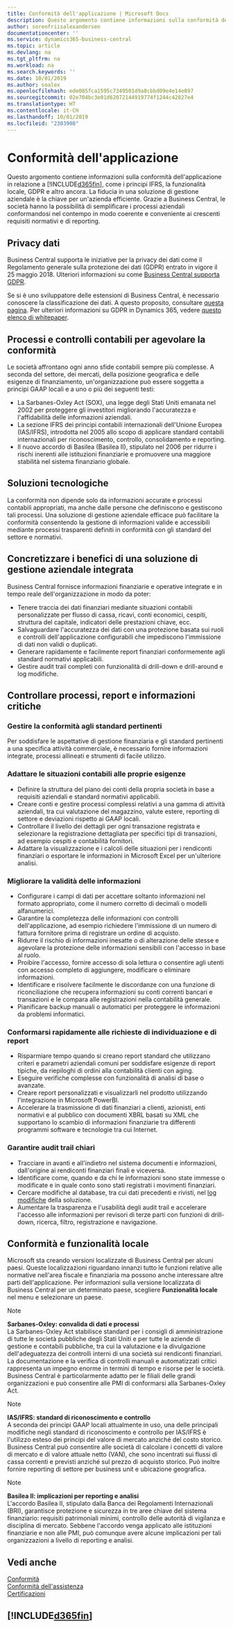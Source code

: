 ```yaml
---
title: Conformità dell'applicazione | Microsoft Docs
description: Questo argomento contiene informazioni sulla conformità dell'applicazione in relazione a Business Central.
author: sorenfriisalexandersen
documentationcenter: ''
ms.service: dynamics365-business-central
ms.topic: article
ms.devlang: na
ms.tgt_pltfrm: na
ms.workload: na
ms.search.keywords: ''
ms.date: 10/01/2019
ms.author: soalex
ms.openlocfilehash: ede085fca1595c7349501d9a8cbbd09e4e14e897
ms.sourcegitcommit: 02e704bc3e01d62072144919774f1244c42827e4
ms.translationtype: HT
ms.contentlocale: it-CH
ms.lasthandoff: 10/01/2019
ms.locfileid: "2303908"
---
```

# <a name="application-compliance"></a>Conformità dell'applicazione
Questo argomento contiene informazioni sulla conformità dell'applicazione in relazione a [!INCLUDE[d365fin](../includes/d365fin_md.md)], come i principi IFRS, la funzionalità locale, GDPR e altro ancora. La fiducia in una soluzione di gestione aziendale è la chiave per un'azienda efficiente. Grazie a Business Central, le società hanno la possibilità di semplificare i processi aziendali conformandosi nel contempo in modo coerente e conveniente ai crescenti requisiti normativi e di reporting.

## <a name="data-privacy"></a>Privacy dati  
Business Central supporta le iniziative per la privacy dei dati come il Regolamento generale sulla protezione dei dati (GDPR) entrato in vigore il 25 maggio 2018. Ulteriori informazioni su come [Business Central supporta GDPR](../admin-responding-to-requests-about-personal-data.md).  

Se si è uno sviluppatore delle estensioni di Business Central, è necessario conoscere la classificazione dei dati. A questo proposito, consultare [questa pagina](/dynamics365/business-central/dev-itpro/developer/devenv-classifying-data).
Per ulteriori informazioni su GDPR in Dynamics 365, vedere [questo elenco di whitepaper](/dynamics365/get-started/gdpr/).

## <a name="accounting-processes-and-controls-to-aid-compliance"></a>Processi e controlli contabili per agevolare la conformità  
Le società affrontano ogni anno sfide contabili sempre più complesse. A seconda del settore, dei mercati, della posizione geografica e delle esigenze di finanziamento, un'organizzazione può essere soggetta a principi GAAP locali e a uno o più dei seguenti testi:
- La Sarbanes-Oxley Act (SOX), una legge degli Stati Uniti emanata nel 2002 per proteggere gli investitori migliorando l'accuratezza e l'affidabilità delle informazioni aziendali.
- La sezione IFRS dei principi contabili internazionali dell'Unione Europea (IAS/IFRS), introdotta nel 2005 allo scopo di applicare standard contabili internazionali per riconoscimento, controllo, consolidamento e reporting.
- Il nuovo accordo di Basilea (Basilea II), stipulato nel 2006 per ridurre i rischi inerenti alle istituzioni finanziarie e promuovere una maggiore stabilità nel sistema finanziario globale.

## <a name="good-practices-with-technology"></a>Soluzioni tecnologiche
La conformità non dipende solo da informazioni accurate e processi contabili appropriati, ma anche dalle persone che definiscono e gestiscono tali processi. Una soluzione di gestione aziendale efficace può facilitare la conformità consentendo la gestione di informazioni valide e accessibili mediante processi trasparenti definiti in conformità con gli standard del settore e normativi.

## <a name="realize-the-benefits-of-an-integrated-business-management-solution"></a>Concretizzare i benefici di una soluzione di gestione aziendale integrata  
Business Central fornisce informazioni finanziarie e operative integrate e in tempo reale dell'organizzazione in modo da poter:
- Tenere traccia dei dati finanziari mediante situazioni contabili personalizzate per flusso di cassa, ricavi, conti economici, cespiti, struttura del capitale, indicatori delle prestazioni chiave, ecc.
- Salvaguardare l'accuratezza dei dati con una protezione basata sui ruoli e controlli dell'applicazione configurabili che impediscono l'immissione di dati non validi o duplicati.
- Generare rapidamente e facilmente report finanziari conformemente agli standard normativi applicabili.
- Gestire audit trail completi con funzionalità di drill-down e drill-around e log modifiche.

## <a name="gain-control-of-critical-information-processes-and-reports"></a>Controllare processi, report e informazioni critiche

### <a name="manage-compliance-to-the-standards-that-matter"></a>Gestire la conformità agli standard pertinenti

Per soddisfare le aspettative di gestione finanziaria e gli standard pertinenti a una specifica attività commerciale, è necessario fornire informazioni integrate, processi allineati e strumenti di facile utilizzo.

### <a name="tailor-account-schedules-to-your-needs"></a>Adattare le situazioni contabili alle proprie esigenze

- Definire la struttura del piano dei conti della propria società in base a requisiti aziendali e standard normativi applicabili.
- Creare conti e gestire processi complessi relativi a una gamma di attività aziendali, tra cui valutazione del magazzino, valute estere, reporting di settore e deviazioni rispetto ai GAAP locali.
- Controllare il livello dei dettagli per ogni transazione registrata e selezionare la registrazione dettagliata per specifici tipi di transazioni, ad esempio cespiti e contabilità fornitori.
- Adattare la visualizzazione e i calcoli delle situazioni per i rendiconti finanziari o esportare le informazioni in Microsoft Excel per un'ulteriore analisi.

### <a name="improve-information-validity"></a>Migliorare la validità delle informazioni

- Configurare i campi di dati per accettare soltanto informazioni nel formato appropriato, come il numero corretto di decimali o modelli alfanumerici.
- Garantire la completezza delle informazioni con controlli dell'applicazione, ad esempio richiedere l'immissione di un numero di fattura fornitore prima di registrare un ordine di acquisto.
- Ridurre il rischio di informazioni inesatte o di alterazione delle stesse e agevolare la protezione delle informazioni sensibili con l'accesso in base al ruolo.
- Proibire l'accesso, fornire accesso di sola lettura o consentire agli utenti con accesso completo di aggiungere, modificare o eliminare informazioni.
- Identificare e risolvere facilmente le discordanze con una funzione di riconciliazione che recupera informazioni su conti correnti bancari e transazioni e le compara alle registrazioni nella contabilità generale.
- Pianificare backup manuali o automatici per proteggere le informazioni da problemi informatici.

### <a name="comply-quickly-with-discovery-requests-and-reporting-demands"></a>Conformarsi rapidamente alle richieste di individuazione e di report
- Risparmiare tempo quando si creano report standard che utilizzano criteri e parametri aziendali comuni per soddisfare esigenze di report tipiche, da riepiloghi di ordini alla contabilità clienti con aging.
- Eseguire verifiche complesse con funzionalità di analisi di base o avanzate.
- Creare report personalizzati e visualizzarli nel prodotto utilizzando l'integrazione in Microsoft PowerBI.
- Accelerare la trasmissione di dati finanziari a clienti, azionisti, enti normativi e al pubblico con documenti XBRL basati su XML che supportano lo scambio di informazioni finanziarie tra differenti programmi software e tecnologie tra cui Internet.

### <a name="help-ensure-clear-audit-trails"></a>Garantire audit trail chiari

- Tracciare in avanti e all'indietro nel sistema documenti e informazioni, dall'origine ai rendiconti finanziari finali e viceversa.
- Identificare come, quando e da chi le informazioni sono state immesse o modificate e in quale conto sono stati registrati i movimenti finanziari.
- Cercare modifiche al database, tra cui dati precedenti e rivisti, nel [log modifiche](../across-log-changes.md) della soluzione.
- Aumentare la trasparenza e l'usabilità degli audit trail e accelerare l'accesso alle informazioni per revisori di terze parti con funzioni di drill-down, ricerca, filtro, registrazione e navigazione.

## <a name="compliance-and-local-functionality"></a>Conformità e funzionalità locale
Microsoft sta creando versioni localizzate di Business Central per alcuni paesi. Queste localizzazioni riguardano innanzi tutto le funzioni relative alle normative nell'area fiscale e finanziaria ma possono anche interessare altre parti dell'applicazione. Per informazioni sulla versione localizzata di Business Central per un determinato paese, scegliere **Funzionalità locale** nel menu e selezionare un paese.

> [!NOTE]  
>  **Sarbanes-Oxley: convalida di dati e processi**  
> La Sarbanes-Oxley Act stabilisce standard per i consigli di amministrazione di tutte le società pubbliche degli Stati Uniti e per tutte le aziende di gestione e contabili pubbliche, tra cui la valutazione e la divulgazione dell'adeguatezza dei controlli interni di una società sui rendiconti finanziari. La documentazione e la verifica di controlli manuali e automatizzati critici rappresenta un impegno enorme in termini di tempo e risorse per le società. Business Central è particolarmente adatto per le filiali delle grandi organizzazioni e può consentire alle PMI di conformarsi alla Sarbanes-Oxley Act.

> [!NOTE]  
> **IAS/IFRS: standard di riconoscimento e controllo**  
> A seconda dei principi GAAP locali attualmente in uso, una delle principali modifiche negli standard di riconoscimento e controllo per IAS/IFRS è l'utilizzo esteso dei principi del valore di mercato anziché del costo storico. Business Central può consentire alle società di calcolare i concetti di valore di mercato e di valore attuale netto (VAN), che sono incentrati sui flussi di cassa correnti e previsti anziché sul prezzo di acquisto storico. Può inoltre fornire reporting di settore per business unit e ubicazione geografica.

> [!NOTE]  
> **Basilea II: implicazioni per reporting e analisi**  
> L'accordo Basilea II, stipulato dalla Banca dei Regolamenti Internazionali (BRI), garantisce protezione e sicurezza in tre aree chiave del sistema finanziario: requisiti patrimoniali minimi, controllo delle autorità di vigilanza e disciplina di mercato. Sebbene l'accordo venga applicato alle istituzioni finanziarie e non alle PMI, può comunque avere alcune implicazioni per tali organizzazioni a livello di reporting e analisi.

## <a name="see-also"></a>Vedi anche

[Conformità](compliance-overview.md)  
[Conformità dell'assistenza](compliance-service-compliance.md)  
[Certificazioni](compliance-certifications.md)  

 ## [!INCLUDE[d365fin](../includes/free_trial_md.md)]  
 
